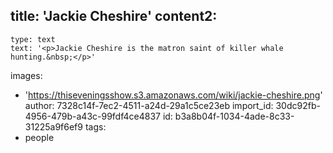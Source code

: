 title: 'Jackie Cheshire'
content2:
  -
    type: text
    text: '<p>Jackie Cheshire is the matron saint of killer whale hunting.&nbsp;</p>'
images:
  - 'https://thiseveningsshow.s3.amazonaws.com/wiki/jackie-cheshire.png'
author: 7328c14f-7ec2-4511-a24d-29a1c5ce23eb
import_id: 30dc92fb-4956-479b-a43c-99fdf4ce4837
id: b3a8b04f-1034-4ade-8c33-31225a9f6ef9
tags:
  - people
